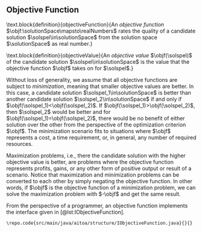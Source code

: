 ## Objective Function

\text.block{definition}{objectiveFunction}{An *objective function* $\objf:\solutionSpace\mapsto\realNumbers$ rates the quality of a candidate solution $\solspel\in\solutionSpace$ from the solution space $\solutionSpace$ as real number.}

\text.block{definition}{objectiveValue}{An *objective value* $\objf(\solspel)$ of the candidate solution $\solspel\in\solutionSpace$ is the value that the objective function $\objf$ takes on for $\solspel$.}

Without loss of generality, we assume that all objective functions are subject to *minimization*, meaning that smaller objective values are better.
In this case, a candidate solution $\solspel_1\in\solutionSpace$ is better than another candidate solution $\solspel_2\in\solutionSpace$ if and only if $\objf(\solspel_1)<\objf(\solspel_2)$.
If $\objf(\solspel_1)>\objf(\solspel_2)$, then $\solspel_2$ would be better and for $\objf(\solspel_1)=\objf(\solspel_2)$, there would be no benefit of either solution over the other from the perspective of the optimization criterion $\objf$.
The minimization scenario fits to situations where $\objf$ represents a cost, a time requirement, or, in general, any number of required resources.

Maximization problems, i.e., there the candidate solution with the higher objective value is better, are problems where the objective function represents profits, gains, or any other form of positive output or result of a scenario.
Notice that maximization and minimization problems can be converted to each other by simply negating the objective function.
In other words, if $\objf$ is the objective function of a minimization problem, we can solve the maximization problem with $-\objf$ and get the same result.

From the perspective of a programmer, an objective function implements the interface given in [@lst:IObjectiveFunction].

```{#lst:IObjectiveFunction .java caption="A general interface for objective functions."}
\repo.code{src/main/java/aitoa/structure/IObjectiveFunction.java}{}{}
```